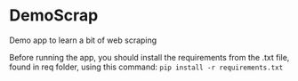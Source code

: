 # DemoScrap
Demo app to learn a bit of web scraping 

Before running the app, you should install the requirements from the .txt file, found in req folder, using this command:
```pip install -r requirements.txt```